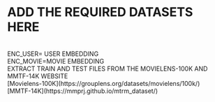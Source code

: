 # ADD THE REQUIRED DATASETS HERE
<br/>
ENC_USER= USER EMBEDDING
<br/>
ENC_MOVIE=MOVIE EMBEDDING
<br/>
EXTRACT TRAIN AND TEST FILES FROM THE MOVIELENS-100K AND MMTF-14K WEBSITE
<br/>
[Movielens-100K](https://grouplens.org/datasets/movielens/100k/)
<br/>
[MMTF-14K](https://mmprj.github.io/mtrm_dataset/)

